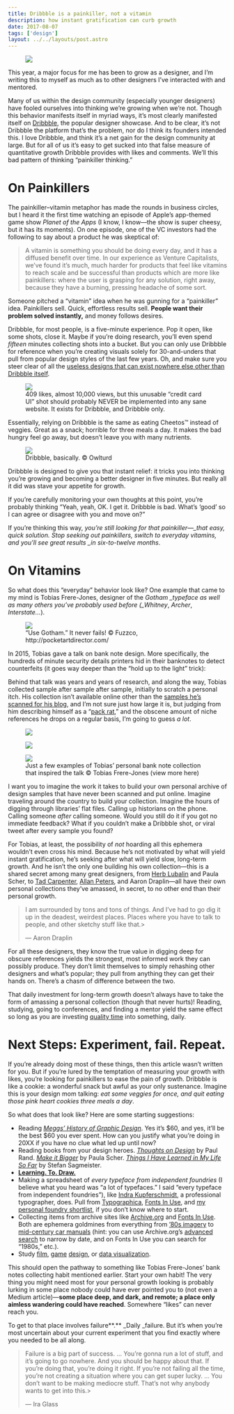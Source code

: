 ```yaml
---
title: Dribbble is a painkiller, not a vitamin
description: how instant gratification can curb growth
date: 2017-08-07
tags: ['design']
layout: ../../layouts/post.astro
---
```


<figure><img src="https://miro.medium.com/max/1400/1*oS-G7aAlZ6Ot6lHGbGWk5g.gif"></figure>

This year, a major focus for me has been to grow as a designer, and I’m writing this to myself as
much as to other designers I’ve interacted with and mentored.

Many of us within the design community (especially younger designers) have fooled ourselves into
thinking we’re growing when we’re not. Though this behavior manifests itself in myriad ways, it’s
most clearly manifested itself on [Dribbble](https://dribbble.com), the popular designer showcase.
And to be clear, it’s not Dribbble the platform that’s the problem, nor do I think its founders
intended this. I love Dribbble, and think it’s a net gain for the design community at large. But for
all of us it’s easy to get sucked into that false measure of quantitative growth Dribbble provides
with likes and comments. We’ll this bad pattern of thinking “painkiller thinking.”

# On Painkillers

The painkiller–vitamin metaphor has made the rounds in business circles, but I heard it the first
time watching an episode of Apple’s app-themed game show _Planet of the Apps_ (I know, I know—the
show is super cheesy, but it has its moments). On one episode, one of the VC investors had the
following to say about a product he was skeptical of:

> A vitamin is something you should be doing every day, and it has a diffused benefit over time. In
> our experience as Venture Capitalists, we’ve found it’s much, much harder for products that feel
> like vitamins to reach scale and be successful than products which are more like painkillers:
> where the user is grasping for any solution, right away, because they have a burning, pressing
> headache of some sort.

Someone pitched a “vitamin” idea when he was gunning for a “painkiller” idea. Painkillers sell.
Quick, effortless results sell. **People want their problem solved instantly,** and money follows
desires.

Dribbble, for most people, is a five-minute experience. Pop it open, like some shots, close it.
Maybe if you’re doing research, you’ll even spend _fifteen_ minutes collecting shots into a bucket.
But you can only use Dribbble for reference when you’re creating visuals solely for 30-and-unders
that pull from popular design styles of the last few years. Oh, and make sure you steer clear of all
the
[useless designs that can exist nowhere else other than Dribbble itself](https://uxdesign.cc/dribbble-and-the-creation-of-the-useless-designer-3caf85805fa).

<figure><img src="https://miro.medium.com/max/60/1*BtE1a8kFQwKnSQpdTcqx4w.jpeg?q=20"><figcaption>409 likes, almost 10,000 views, but this unusable “credit card UI” shot should probably NEVER be implemented into any sane website. It exists for Dribbble, and Dribbble only.</figcaption></figure>

Essentially, relying on Dribbble is the same as eating Cheetos™ instead of veggies. Great as a
snack; horrible for three meals a day. It makes the bad hungry feel go away, but doesn’t leave you
with many nutrients.

<figure><img src="https://miro.medium.com/max/40/1*Cv9Q3CbgOkC9zdBfB-QCVw.jpeg?q=20"><figcaption>Dribbble, basically. © Owlturd</figcaption></figure>

Dribbble is designed to give you that instant relief: it tricks you into thinking you’re growing and
becoming a better designer in five minutes. But really all it did was stave your appetite for
growth.

If you’re carefully monitoring your own thoughts at this point, you’re probably thinking “Yeah,
yeah, OK. I get it. Dribbble is bad. What’s ‘good’ so I can agree or disagree with you and move on?”

If you’re thinking this way, _you’re still looking for that painkiller—\_that easy, quick solution.
Stop seeking out painkillers, switch to everyday vitamins, and you’ll see great results \_in
six-to-twelve months_.

# On Vitamins

So what does this “everyday” behavior look like? One example that came to my mind is Tobias
Frere-Jones, designer of the _Gotham \_typeface as well as many others you’ve probably used before
(\_Whitney_, _Archer_, _Interstate…_).

<figure><img src="https://miro.medium.com/max/60/1*RzUjDq4hNog3e4Nszc0rdA.png?q=20"><figcaption>“Use Gotham.” It never fails! © Fuzzco, http://pocketartdirector.com/</figcaption></figure>

In 2015, Tobias gave a talk on bank note design. More specifically, the hundreds of minute security
details printers hid in their banknotes to detect counterfeits (it goes way deeper than the “hold up
to the light” trick):

Behind that talk was years and years of research, and along the way, Tobias collected sample after
sample after sample, initially to scratch a personal itch. His collection isn’t available online
other than the [samples he’s scanned for his blog](https://frerejones.com/blog?tag=Collections), and
I’m not sure just how large it is, but judging from him describing himself as a
“[pack rat](https://www.youtube.com/watch?v=TGVamkuQXl4),” and the obscene amount of niche
references he drops on a regular basis, I’m going to guess _a lot_.

<figure><img src="https://miro.medium.com/max/1600/1*4QUWe6pfvfjfyJfe7wysOA.jpeg"></figure>

<figure><img src="https://miro.medium.com/max/1600/1*LbU5q57EATz000RGxEuBMw.jpeg"></figure>

<figure><img src="https://miro.medium.com/max/1600/1*I4veAdFW80cORKD1tSCe6g.jpeg"><figcaption>Just a few examples of Tobias’ personal bank note collection that inspired the talk © Tobias Frere-Jones (view more here)</figcaption></figure>

I want you to imagine the work it takes to build your own personal archive of design samples that
have never been scanned and put online. Imagine traveling around the country to build your
collection. Imagine the hours of digging through libraries’ flat files. Calling up historians on the
phone. Calling someone _after_ calling someone. Would you still do it if you got no immediate
feedback? What if you couldn’t make a Dribbble shot, or viral tweet after every sample you found?

For Tobias, at least, the possibility of _not_ hoarding all this ephemera wouldn’t even cross his
mind. Because he’s not motivated by what will yield instant gratification, he’s seeking after what
will yield slow, long-term growth. And he isn’t the only one building his own collection—this is a
shared secret among many great designers, from [Herb Lubalin](http://lubalincenter.cooper.edu/) and
Paula Scher, to [Tad Carpenter](https://www.pinterest.com/TadCarpenter/retro-pop/),
[Allan Peters](http://allanpeters.com/category/badge-hunting/), and Aaron Draplin—all have their own
personal collections they’ve amassed, in secret, to no other end than their personal growth.

> I am surrounded by tons and tons of things. And I’ve had to go dig it up in the deadest, weirdest
> places. Places where you have to talk to people, and other sketchy stuff like that.>
>
> — Aaron Draplin

For all these designers, they know the true value in digging deep for obscure references yields the
strongest, most informed work they can possibly produce. They don’t limit themselves to simply
rehashing other designers and what’s popular; they pull from anything they can get their hands on.
There’s a chasm of difference between the two.

That daily investment for long-term growth doesn’t always have to take the form of amassing a
personal collection (though that never hurts)! Reading, studying, going to conferences, and finding
a mentor yield the same effect so long as you are investing
[quality time](http://www.businessinsider.com/new-study-destroys-malcolm-gladwells-10000-rule-2014-7)
into something, daily.

# Next Steps: Experiment, fail. Repeat.

If you’re already doing most of these things, then this article wasn’t written for you. But if
you’re lured by the temptation of measuring your growth with likes, you’re looking for painkillers
to ease the pain of growth. Dribbble is like a cookie: a wonderful snack but awful as your only
sustenance. Imagine this is your design mom talking: _eat some veggies for once, and quit eating
those pink heart cookies three meals a day_.

So what does that look like? Here are some starting suggestions:

- Reading
  [_Meggs’ History of Graphic Design_](https://www.amazon.com/Meggs-History-Graphic-Design-Philip/dp/1118772059/ref=sr_1_1?ie=UTF8&qid=1501169587&sr=8-1&keywords=meggs+history+of+graphic+design).
  Yes it’s $60, and yes, it’ll be the best $60 you ever spent. How can you justify what you’re doing
  in 20XX if you have no clue what led up until now?
- Reading books from your design heroes.
  [_Thoughts on Design_](https://www.amazon.com/Thoughts-Design-Paul-Rand/dp/081187544X/) by Paul
  Rand. [_Make it Bigger_](https://www.amazon.com/Make-Bigger-Paula-Scher/dp/1568985487/) by Paula
  Scher.
  [_Things I Have Learned in My Life So Far_](https://www.amazon.com/Things-have-learned-life-Updated/dp/141970964X/)
  by Stefan Sagmeister.
- [**Learning. To. Draw.**](https://www.youtube.com/watch?v=S7l0mIlzx_I)
- Making a spreadsheet of _every typeface from independent foundries_ (I believe what you heard was
  “a lot of typefaces.” I said “every typeface from independent foundries”), like
  [Indra Kupferschmidt](https://twitter.com/kupfers/status/170652173435285504), a professional
  typographer, does. Pull from [Typographica](http://typographica.org/category/typeface-reviews/),
  [Fonts In Use](https://fontsinuse.com/), and
  [my personal foundry shortlist](https://blog.madewithenvy.com/check-out-these-foundries-for-new-fonts-75c0b9c07945),
  if you don’t know where to start.
- Collecting items from archive sites like [Archive.org](http://archive.org/) and
  [Fonts In Use](https://fontsinuse.com/). Both are ephemera goldmines from everything from
  [’80s imagery](https://fontsinuse.com/tags/401/1980s) to
  [mid-century car manuals](https://archive.org/details/studebaker_owners_manual_1956) (hint: you
  can use Archive.org’s [advanced search](https://archive.org/advancedsearch.php) to narrow by date,
  and on Fonts In Use you can search for “1980s,” etc.).
- Study [film](https://www.youtube.com/watch?v=jGc-K7giqKM),
  [game](https://ridwankhan.com/the-ui-and-ux-of-persona-5-183180eb7cce)
  [design](https://www.youtube.com/watch?v=8FpigqfcvlM), or
  [data visualization](https://www.amazon.com/Street-Journal-Guide-Information-Graphics/dp/0393347281).

This should open the pathway to something like Tobias Frere-Jones’ bank notes collecting habit
mentioned earlier. Start your own habit! The very thing you might need most for your personal growth
looking is probably lurking in some place nobody could have ever pointed you to (not even a Medium
article)—**some place deep, and dark, and remote; a place only aimless wandering could have
reached**. Somewhere “likes” can never reach you.

To get to that place involves failure**.** \_Daily \_failure. But it’s when you’re most uncertain
about your current experiment that you find exactly where you needed to be all along.

> Failure is a big part of success. … You’re gonna run a lot of stuff, and it’s going to go nowhere.
> And you should be happy about that. If you’re doing that, you’re doing it right. If you’re not
> failing all the time, you’re not creating a situation where you can get super lucky. … You don’t
> want to be making mediocre stuff. That’s not why anybody wants to get into this.>
>
> — Ira Glass
